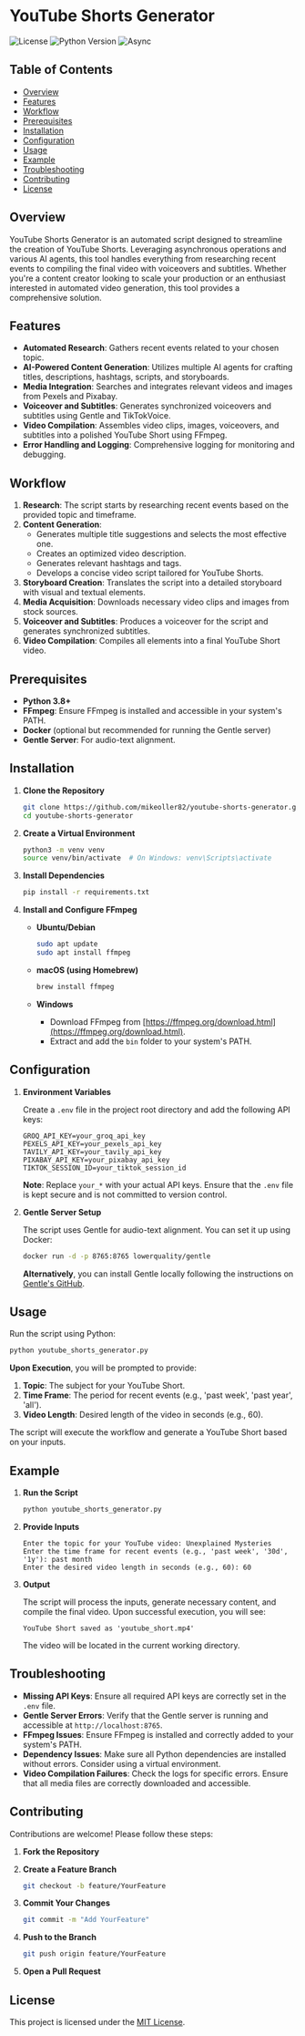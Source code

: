 # YouTube Shorts Generator

![License](https://img.shields.io/badge/license-MIT-blue.svg)
![Python Version](https://img.shields.io/badge/python-3.8%2B-blue.svg)
![Async](https://img.shields.io/badge/async-IO-brightgreen.svg)

## Table of Contents

- [Overview](#overview)
- [Features](#features)
- [Workflow](#workflow)
- [Prerequisites](#prerequisites)
- [Installation](#installation)
- [Configuration](#configuration)
- [Usage](#usage)
- [Example](#example)
- [Troubleshooting](#troubleshooting)
- [Contributing](#contributing)
- [License](#license)

## Overview

YouTube Shorts Generator is an automated script designed to streamline the creation of YouTube Shorts. Leveraging asynchronous operations and various AI agents, this tool handles everything from researching recent events to compiling the final video with voiceovers and subtitles. Whether you're a content creator looking to scale your production or an enthusiast interested in automated video generation, this tool provides a comprehensive solution.

## Features

- **Automated Research**: Gathers recent events related to your chosen topic.
- **AI-Powered Content Generation**: Utilizes multiple AI agents for crafting titles, descriptions, hashtags, scripts, and storyboards.
- **Media Integration**: Searches and integrates relevant videos and images from Pexels and Pixabay.
- **Voiceover and Subtitles**: Generates synchronized voiceovers and subtitles using Gentle and TikTokVoice.
- **Video Compilation**: Assembles video clips, images, voiceovers, and subtitles into a polished YouTube Short using FFmpeg.
- **Error Handling and Logging**: Comprehensive logging for monitoring and debugging.

## Workflow

1. **Research**: The script starts by researching recent events based on the provided topic and timeframe.
2. **Content Generation**:
   - Generates multiple title suggestions and selects the most effective one.
   - Creates an optimized video description.
   - Generates relevant hashtags and tags.
   - Develops a concise video script tailored for YouTube Shorts.
3. **Storyboard Creation**: Translates the script into a detailed storyboard with visual and textual elements.
4. **Media Acquisition**: Downloads necessary video clips and images from stock sources.
5. **Voiceover and Subtitles**: Produces a voiceover for the script and generates synchronized subtitles.
6. **Video Compilation**: Compiles all elements into a final YouTube Short video.

## Prerequisites

- **Python 3.8+**
- **FFmpeg**: Ensure FFmpeg is installed and accessible in your system's PATH.
- **Docker** (optional but recommended for running the Gentle server)
- **Gentle Server**: For audio-text alignment.

## Installation

1. **Clone the Repository**

   ```bash
   git clone https://github.com/mikeoller82/youtube-shorts-generator.git
   cd youtube-shorts-generator
   ```

2. **Create a Virtual Environment**

   ```bash
   python3 -m venv venv
   source venv/bin/activate  # On Windows: venv\Scripts\activate
   ```

3. **Install Dependencies**

   ```bash
   pip install -r requirements.txt
   ```

4. **Install and Configure FFmpeg**

   - **Ubuntu/Debian**

     ```bash
     sudo apt update
     sudo apt install ffmpeg
     ```

   - **macOS (using Homebrew)**

     ```bash
     brew install ffmpeg
     ```

   - **Windows**

     - Download FFmpeg from [https://ffmpeg.org/download.html](https://ffmpeg.org/download.html).
     - Extract and add the `bin` folder to your system's PATH.

## Configuration

1. **Environment Variables**

   Create a `.env` file in the project root directory and add the following API keys:

   ```env
   GROQ_API_KEY=your_groq_api_key
   PEXELS_API_KEY=your_pexels_api_key
   TAVILY_API_KEY=your_tavily_api_key
   PIXABAY_API_KEY=your_pixabay_api_key
   TIKTOK_SESSION_ID=your_tiktok_session_id
   ```

   **Note**: Replace `your_*` with your actual API keys. Ensure that the `.env` file is kept secure and is not committed to version control.

2. **Gentle Server Setup**

   The script uses Gentle for audio-text alignment. You can set it up using Docker:

   ```bash
   docker run -d -p 8765:8765 lowerquality/gentle
   ```

   **Alternatively**, you can install Gentle locally following the instructions on [Gentle's GitHub](https://github.com/lowerquality/gentle).

## Usage

Run the script using Python:

```bash
python youtube_shorts_generator.py
```

**Upon Execution**, you will be prompted to provide:

1. **Topic**: The subject for your YouTube Short.
2. **Time Frame**: The period for recent events (e.g., 'past week', 'past year', 'all').
3. **Video Length**: Desired length of the video in seconds (e.g., 60).

The script will execute the workflow and generate a YouTube Short based on your inputs.

## Example

1. **Run the Script**

   ```bash
   python youtube_shorts_generator.py
   ```

2. **Provide Inputs**

   ```
   Enter the topic for your YouTube video: Unexplained Mysteries
   Enter the time frame for recent events (e.g., 'past week', '30d', '1y'): past month
   Enter the desired video length in seconds (e.g., 60): 60
   ```

3. **Output**

   The script will process the inputs, generate necessary content, and compile the final video. Upon successful execution, you will see:

   ```
   YouTube Short saved as 'youtube_short.mp4'
   ```

   The video will be located in the current working directory.

## Troubleshooting

- **Missing API Keys**: Ensure all required API keys are correctly set in the `.env` file.
- **Gentle Server Errors**: Verify that the Gentle server is running and accessible at `http://localhost:8765`.
- **FFmpeg Issues**: Ensure FFmpeg is installed and correctly added to your system's PATH.
- **Dependency Issues**: Make sure all Python dependencies are installed without errors. Consider using a virtual environment.
- **Video Compilation Failures**: Check the logs for specific errors. Ensure that all media files are correctly downloaded and accessible.

## Contributing

Contributions are welcome! Please follow these steps:

1. **Fork the Repository**

2. **Create a Feature Branch**

   ```bash
   git checkout -b feature/YourFeature
   ```

3. **Commit Your Changes**

   ```bash
   git commit -m "Add YourFeature"
   ```

4. **Push to the Branch**

   ```bash
   git push origin feature/YourFeature
   ```

5. **Open a Pull Request**

## License

This project is licensed under the [MIT License](LICENSE).
